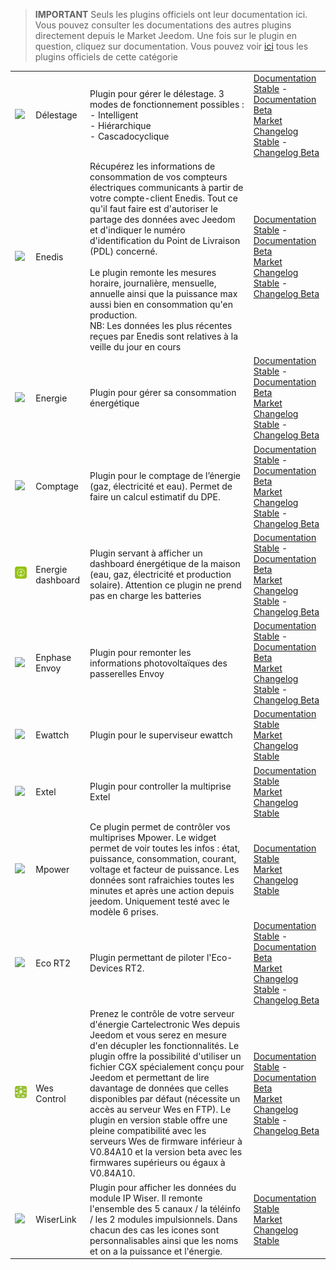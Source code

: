 
>**IMPORTANT**
>Seuls les plugins officiels ont leur documentation ici. Vous pouvez consulter les documentations des autres plugins directement depuis le Market Jeedom. Une fois sur le plugin en question, cliquez sur documentation.
>Vous pouvez voir [ici](https://market.jeedom.com/index.php?v=d&p=market&type=plugin&categorie=energy) tous les plugins officiels de cette catégorie


| | | | |
|--- | --- | --- | ---|
|<img src="delestage/delestage_icon.png" class="pluginLogo" width="100" />|Délestage|Plugin pour gérer le délestage. 3 modes de fonctionnement possibles : <br>- Intelligent <br>- Hiérarchique <br>- Cascadocyclique|[Documentation Stable](delestage/index.md) - [Documentation Beta](delestage/beta/index.md)<br/>[Market](https://market.jeedom.com/index.php?v=d&p=market_display&id=2616)<br/>[Changelog Stable](delestage/changelog.md) - [Changelog Beta](delestage/beta/changelog.md)|
|<img src="enedis/enedis_icon.png" class="pluginLogo" width="100" />|Enedis|Récupérez les informations de consommation de vos compteurs électriques communicants à partir de votre compte-client Enedis. Tout ce qu'il faut faire est d'autoriser le partage des données avec Jeedom et d'indiquer le numéro d'identification du Point de Livraison (PDL) concerné. <br/><br/>Le plugin remonte les mesures horaire, journalière, mensuelle, annuelle ainsi que la puissance max aussi bien en consommation qu'en production. <br/>NB: Les données les plus récentes reçues par Enedis sont relatives à la veille du jour en cours|[Documentation Stable](enedis/index.md) - [Documentation Beta](enedis/beta/index.md)<br/>[Market](https://market.jeedom.com/index.php?v=d&p=market_display&id=4036)<br/>[Changelog Stable](enedis/changelog.md) - [Changelog Beta](enedis/beta/changelog.md)|
|<img src="energy/energy_icon.png" class="pluginLogo" width="100" />|Energie|Plugin pour gérer sa consommation énergétique|[Documentation Stable](energy/index.md) - [Documentation Beta](energy/beta/index.md)<br/>[Market](https://market.jeedom.com/index.php?v=d&p=market_display&id=54)<br/>[Changelog Stable](energy/changelog.md) - [Changelog Beta](energy/beta/changelog.md)|
|<img src="energy2/energy2_icon.png" class="pluginLogo" width="100" />|Comptage|Plugin pour le comptage de l’énergie (gaz, électricité et eau). Permet de faire un calcul estimatif du DPE.|[Documentation Stable](energy2/index.md) - [Documentation Beta](energy2/beta/index.md)<br/>[Market](https://market.jeedom.com/index.php?v=d&p=market_display&id=3591)<br/>[Changelog Stable](energy2/changelog.md) - [Changelog Beta](energy2/beta/changelog.md)|
|<img src="energy3/energy3_icon.png" class="pluginLogo" width="100" />|Energie dashboard|Plugin servant à afficher un dashboard énergétique de la maison (eau, gaz, électricité et production solaire). Attention ce plugin ne prend pas en charge les batteries|[Documentation Stable](energy3/index.md) - [Documentation Beta](energy3/beta/index.md)<br/>[Market](https://market.jeedom.com/index.php?v=d&p=market_display&id=4376)<br/>[Changelog Stable](energy3/changelog.md) - [Changelog Beta](energy3/beta/changelog.md)|
|<img src="envoy/envoy_icon.png" class="pluginLogo" width="100" />|Enphase Envoy|Plugin pour remonter les informations photovoltaïques des passerelles Envoy|[Documentation Stable](envoy/index.md) - [Documentation Beta](envoy/beta/index.md)<br/>[Market](https://market.jeedom.com/index.php?v=d&p=market_display&id=3992)<br/>[Changelog Stable](envoy/changelog.md) - [Changelog Beta](envoy/beta/changelog.md)|
|<img src="ewattch/ewattch_icon.png" class="pluginLogo" width="100" />|Ewattch|Plugin pour le superviseur ewattch|[Documentation Stable](ewattch/index.md)<br/>[Market](https://market.jeedom.com/index.php?v=d&p=market_display&id=1668)<br/>[Changelog Stable](ewattch/changelog.md)|
|<img src="extel/extel_icon.png" class="pluginLogo" width="100" />|Extel|Plugin pour controller la multiprise Extel|[Documentation Stable](extel/index.md)<br/>[Market](https://market.jeedom.com/index.php?v=d&p=market_display&id=2979)<br/>[Changelog Stable](extel/changelog.md)|
|<img src="mpower/mpower_icon.png" class="pluginLogo" width="100" />|Mpower|Ce plugin permet de contrôler vos multiprises Mpower. Le widget permet de voir toutes les infos : état, puissance, consommation, courant, voltage et facteur de puissance. Les données sont rafraichies toutes les minutes et après une action depuis jeedom. Uniquement testé avec le modèle 6 prises.|[Documentation Stable](mpower/index.md)<br/>[Market](https://market.jeedom.com/index.php?v=d&p=market_display&id=2181)<br/>[Changelog Stable](mpower/changelog.md)|
|<img src="rt2/rt2_icon.png" class="pluginLogo" width="100" />|Eco RT2|Plugin permettant de piloter l'Eco-Devices RT2.|[Documentation Stable](rt2/index.md) - [Documentation Beta](rt2/beta/index.md)<br/>[Market](https://market.jeedom.com/index.php?v=d&p=market_display&id=2918)<br/>[Changelog Stable](rt2/changelog.md) - [Changelog Beta](rt2/beta/changelog.md)|
|<img src="wescontrol/wescontrol_icon.png" class="pluginLogo" width="100" />|Wes Control|Prenez le contrôle de votre serveur d'énergie Cartelectronic Wes depuis Jeedom et vous serez en mesure d'en décupler les fonctionnalités. Le plugin offre la possibilité d'utiliser un fichier CGX spécialement conçu pour Jeedom et permettant de lire davantage de données que celles disponibles par défaut (nécessite un accès au serveur Wes en FTP). Le plugin en version stable offre une pleine compatibilité avec les serveurs Wes de firmware inférieur à V0.84A10 et la version beta avec les firmwares supérieurs ou égaux à V0.84A10.|[Documentation Stable](wescontrol/index.md) - [Documentation Beta](wescontrol/beta/index.md)<br/>[Market](https://market.jeedom.com/index.php?v=d&p=market_display&id=4151)<br/>[Changelog Stable](wescontrol/changelog.md) - [Changelog Beta](wescontrol/beta/changelog.md)|
|<img src="wiserlink/wiserlink_icon.png" class="pluginLogo" width="100" />|WiserLink|Plugin pour afficher les données du module IP Wiser. Il remonte l'ensemble des 5 canaux / la téléinfo / les 2 modules impulsionnels. Dans chacun des cas les icones sont personnalisables ainsi que les noms et on a la puissance et l'énergie.|[Documentation Stable](wiserlink/index.md)<br/>[Market](https://market.jeedom.com/index.php?v=d&p=market_display&id=2938)<br/>[Changelog Stable](wiserlink/changelog.md)|

